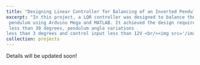 ```yaml
---
title: "Designing Linear Controller for Balancing of an Inverted Pendulum"
excerpt: "In this project, a LQR controller was designed to balance the inverted
 pendulum using Arduino Mega and MATLAB. It achieved the design requirements of motor angle variations
 less than 30 degrees, pendulum angle variations
less than 3 degrees and control input less than 12V <br/><img src='/images/traffic_modelling_basic.png'>"
collection: projects
---
```


Details will be updated soon!
